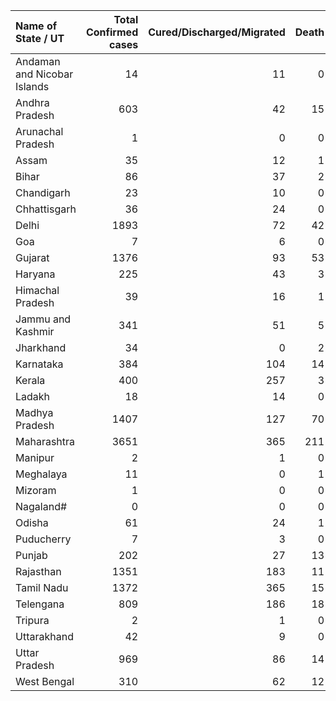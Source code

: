 | Name of State / UT          |   Total Confirmed cases |   Cured/Discharged/Migrated |   Death |
|:----------------------------|------------------------:|----------------------------:|--------:|
| Andaman and Nicobar Islands |                      14 |                          11 |       0 |
| Andhra Pradesh              |                     603 |                          42 |      15 |
| Arunachal Pradesh           |                       1 |                           0 |       0 |
| Assam                       |                      35 |                          12 |       1 |
| Bihar                       |                      86 |                          37 |       2 |
| Chandigarh                  |                      23 |                          10 |       0 |
| Chhattisgarh                |                      36 |                          24 |       0 |
| Delhi                       |                    1893 |                          72 |      42 |
| Goa                         |                       7 |                           6 |       0 |
| Gujarat                     |                    1376 |                          93 |      53 |
| Haryana                     |                     225 |                          43 |       3 |
| Himachal Pradesh            |                      39 |                          16 |       1 |
| Jammu and Kashmir           |                     341 |                          51 |       5 |
| Jharkhand                   |                      34 |                           0 |       2 |
| Karnataka                   |                     384 |                         104 |      14 |
| Kerala                      |                     400 |                         257 |       3 |
| Ladakh                      |                      18 |                          14 |       0 |
| Madhya Pradesh              |                    1407 |                         127 |      70 |
| Maharashtra                 |                    3651 |                         365 |     211 |
| Manipur                     |                       2 |                           1 |       0 |
| Meghalaya                   |                      11 |                           0 |       1 |
| Mizoram                     |                       1 |                           0 |       0 |
| Nagaland#                   |                       0 |                           0 |       0 |
| Odisha                      |                      61 |                          24 |       1 |
| Puducherry                  |                       7 |                           3 |       0 |
| Punjab                      |                     202 |                          27 |      13 |
| Rajasthan                   |                    1351 |                         183 |      11 |
| Tamil Nadu                  |                    1372 |                         365 |      15 |
| Telengana                   |                     809 |                         186 |      18 |
| Tripura                     |                       2 |                           1 |       0 |
| Uttarakhand                 |                      42 |                           9 |       0 |
| Uttar Pradesh               |                     969 |                          86 |      14 |
| West Bengal                 |                     310 |                          62 |      12 |